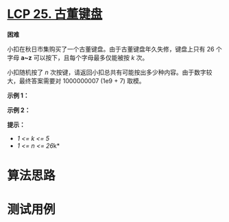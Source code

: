 # [LCP 25. 古董键盘][cnTitle]

**困难**

小扣在秋日市集购买了一个古董键盘。由于古董键盘年久失修，键盘上只有 26 个字母 **a~z**  可以按下，且每个字母最多仅能被按  *k*  次。


小扣随机按了  *n*  次按键，请返回小扣总共有可能按出多少种内容。由于数字较大，最终答案需要对 1000000007 (1e9 + 7) 取模。


**示例 1：** 




**示例 2：** 




**提示：** 


-  *1 <= k <= 5*  
-  *1 <= n <= 26*k* 




# 算法思路

# 测试用例
```
```

[cnTitle]: https://leetcode-cn.com/problems/Uh984O/
